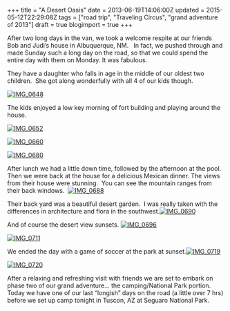 +++
title = "A Desert Oasis"
date = 2013-06-19T14:06:00Z
updated = 2015-05-12T22:29:08Z
tags = ["road trip", "Traveling Circus", "grand adventure of 2013"]
draft = true
blogimport = true 
+++

After two long days in the van, we took a welcome respite at our friends Bob and Judi’s house in Albuquerque, NM.&#160;&#160; In fact, we pushed through and made Sunday such a long day on the road, so that we could spend the entire day with them on Monday. It was fabulous. 

They have a daughter who falls in age in the middle of our oldest two children.&#160; She got along wonderfully with all 4 of our kids though.&#160; 

[![IMG_0648](https://latc.s3.amazonaws.com/wp-content/uploads/2013/06/IMG_0648.jpg "IMG_0648")](https://latc.s3.amazonaws.com/wp-content/uploads/2013/06/IMG_0648.jpg)

The kids enjoyed a low key morning of fort building and playing around the house. 

[![IMG_0652](https://latc.s3.amazonaws.com/wp-content/uploads/2013/06/IMG_0652.jpg "IMG_0652")](https://latc.s3.amazonaws.com/wp-content/uploads/2013/06/IMG_0652.jpg)

[![IMG_0660](https://latc.s3.amazonaws.com/wp-content/uploads/2013/06/IMG_0660.jpg "IMG_0660")](https://latc.s3.amazonaws.com/wp-content/uploads/2013/06/IMG_0660.jpg)

[![IMG_0680](https://latc.s3.amazonaws.com/wp-content/uploads/2013/06/IMG_0680.jpg "IMG_0680")](https://latc.s3.amazonaws.com/wp-content/uploads/2013/06/IMG_0680.jpg)

After lunch we had a little down time, followed by the afternoon at the pool.&#160; Then we were back at the house for a delicious Mexican dinner. The views from their house were stunning.&#160; You can see the mountain ranges from their back windows.&#160; [![IMG_0688](https://latc.s3.amazonaws.com/wp-content/uploads/2013/06/IMG_0688.jpg "IMG_0688")](https://latc.s3.amazonaws.com/wp-content/uploads/2013/06/IMG_0688.jpg)

Their back yard was a beautiful desert garden.&#160; I was really taken with the differences in architecture and flora in the southwest.[![IMG_0690](https://latc.s3.amazonaws.com/wp-content/uploads/2013/06/IMG_0690.jpg "IMG_0690")](https://latc.s3.amazonaws.com/wp-content/uploads/2013/06/IMG_0690.jpg)

And of course the desert view sunsets. [![IMG_0696](https://latc.s3.amazonaws.com/wp-content/uploads/2013/06/IMG_0696.jpg "IMG_0696")](https://latc.s3.amazonaws.com/wp-content/uploads/2013/06/IMG_0696.jpg)

[![IMG_0711](https://latc.s3.amazonaws.com/wp-content/uploads/2013/06/IMG_0711.jpg "IMG_0711")](https://latc.s3.amazonaws.com/wp-content/uploads/2013/06/IMG_0711.jpg)

We ended the day with a game of soccer at the park at sunset.[![IMG_0719](https://latc.s3.amazonaws.com/wp-content/uploads/2013/06/IMG_0719.jpg "IMG_0719")](https://latc.s3.amazonaws.com/wp-content/uploads/2013/06/IMG_0719.jpg)

[![IMG_0720](https://latc.s3.amazonaws.com/wp-content/uploads/2013/06/IMG_0720.jpg "IMG_0720")](https://latc.s3.amazonaws.com/wp-content/uploads/2013/06/IMG_0720.jpg)

After a relaxing and refreshing visit with friends we are set to embark on phase two of our grand adventure… the camping/National Park portion.&#160; Today we have one of our last “longish” days on the road (a little over 7 hrs) before we set up camp tonight in Tuscon, AZ at Seguaro National Park. 
